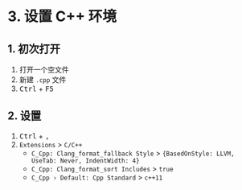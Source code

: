 # 3. 设置 C++ 环境

## 1. 初次打开

1. 打开一个空文件
2. 新建 `.cpp` 文件
3. <kbd>Ctrl</kbd> + <kbd>F5</kbd>

## 2. 设置

1. <kbd>Ctrl</kbd> + <kbd>,</kbd>
2. `Extensions` > `C/C++`
    - `C_Cpp: Clang_format_fallback Style` > `{BasedOnStyle: LLVM, UseTab: Never, IndentWidth: 4}`
    - `C_Cpp: Clang_format_sort Includes` > `true`
    - `C_Cpp › Default: Cpp Standard` > `c++11`
